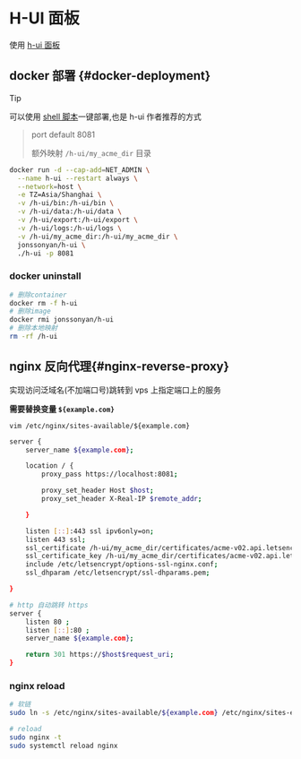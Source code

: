 # H-UI 面板

使用 [h-ui 面板](https://github.com/jonssonyan/h-ui)

## docker 部署 {#docker-deployment}

> [!TIP]
> 可以使用 [shell 脚本](https://github.com/jonssonyan/h-ui?tab=readme-ov-file#deployment)一键部署,也是 h-ui 作者推荐的方式

> port default 8081
>
> 额外映射 `/h-ui/my_acme_dir` 目录

```sh
docker run -d --cap-add=NET_ADMIN \
  --name h-ui --restart always \
  --network=host \
  -e TZ=Asia/Shanghai \
  -v /h-ui/bin:/h-ui/bin \
  -v /h-ui/data:/h-ui/data \
  -v /h-ui/export:/h-ui/export \
  -v /h-ui/logs:/h-ui/logs \
  -v /h-ui/my_acme_dir:/h-ui/my_acme_dir \
  jonssonyan/h-ui \
  ./h-ui -p 8081
```

### docker uninstall

```sh
# 删除container
docker rm -f h-ui
# 删除image
docker rmi jonssonyan/h-ui
# 删除本地映射
rm -rf /h-ui
```

## nginx 反向代理{#nginx-reverse-proxy}

实现访问泛域名(不加端口号)跳转到 vps 上指定端口上的服务

**需要替换变量 `${example.com}`**

`vim /etc/nginx/sites-available/${example.com}`

```sh
server {
    server_name ${example.com};

    location / {
        proxy_pass https://localhost:8081;

        proxy_set_header Host $host;
        proxy_set_header X-Real-IP $remote_addr;

    }

    listen [::]:443 ssl ipv6only=on;
    listen 443 ssl;
    ssl_certificate /h-ui/my_acme_dir/certificates/acme-v02.api.letsencrypt.org-directory/${example.com}/${example.com}.crt;
    ssl_certificate_key /h-ui/my_acme_dir/certificates/acme-v02.api.letsencrypt.org-directory/${example.com}/${example.com}.key;
    include /etc/letsencrypt/options-ssl-nginx.conf;
    ssl_dhparam /etc/letsencrypt/ssl-dhparams.pem;

}

# http 自动跳转 https
server {
    listen 80 ;
    listen [::]:80 ;
    server_name ${example.com};

    return 301 https://$host$request_uri;
}
```

### nginx reload

```sh
# 软链
sudo ln -s /etc/nginx/sites-available/${example.com} /etc/nginx/sites-enabled/

# reload
sudo nginx -t
sudo systemctl reload nginx
```
